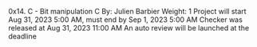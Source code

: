 0x14. C - Bit manipulation
C
 By: Julien Barbier
 Weight: 1
 Project will start Aug 31, 2023 5:00 AM, must end by Sep 1, 2023 5:00 AM
 Checker was released at Aug 31, 2023 11:00 AM
 An auto review will be launched at the deadline
